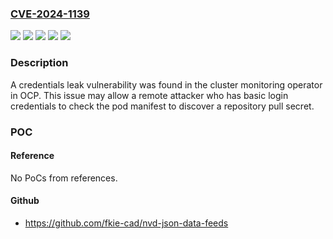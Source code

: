 ### [CVE-2024-1139](https://cve.mitre.org/cgi-bin/cvename.cgi?name=CVE-2024-1139)
![](https://img.shields.io/static/v1?label=Product&message=Red%20Hat%20Advanced%20Cluster%20Management%20for%20Kubernetes%202&color=blue)
![](https://img.shields.io/static/v1?label=Product&message=Red%20Hat%20OpenShift%20Container%20Platform%203.11&color=blue)
![](https://img.shields.io/static/v1?label=Product&message=Red%20Hat%20OpenShift%20Container%20Platform%204.15&color=blue)
![](https://img.shields.io/static/v1?label=Version&message=n%2Fa&color=blue)
![](https://img.shields.io/static/v1?label=Vulnerability&message=Exposure%20of%20Sensitive%20Information%20to%20an%20Unauthorized%20Actor&color=brighgreen)

### Description

A credentials leak vulnerability was found in the cluster monitoring operator in OCP.  This issue may allow a remote attacker who has basic login credentials to check the pod manifest to discover a repository pull secret.

### POC

#### Reference
No PoCs from references.

#### Github
- https://github.com/fkie-cad/nvd-json-data-feeds


